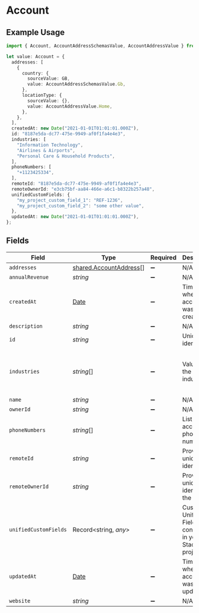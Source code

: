 # Account

## Example Usage

```typescript
import { Account, AccountAddressSchemasValue, AccountAddressValue } from "@stackone/stackone-client-ts/sdk/models/shared";

let value: Account = {
  addresses: [
    {
      country: {
        sourceValue: GB,
        value: AccountAddressSchemasValue.Gb,
      },
      locationType: {
        sourceValue: {},
        value: AccountAddressValue.Home,
      },
    },
  ],
  createdAt: new Date("2021-01-01T01:01:01.000Z"),
  id: "8187e5da-dc77-475e-9949-af0f1fa4e4e3",
  industries: [
    "Information Technology",
    "Airlines & Airports",
    "Personal Care & Household Products",
  ],
  phoneNumbers: [
    "+1123425334",
  ],
  remoteId: "8187e5da-dc77-475e-9949-af0f1fa4e4e3",
  remoteOwnerId: "e3cb75bf-aa84-466e-a6c1-b8322b257a48",
  unifiedCustomFields: {
    "my_project_custom_field_1": "REF-1236",
    "my_project_custom_field_2": "some other value",
  },
  updatedAt: new Date("2021-01-01T01:01:01.000Z"),
};
```

## Fields

| Field                                                                                               | Type                                                                                                | Required                                                                                            | Description                                                                                         | Example                                                                                             |
| --------------------------------------------------------------------------------------------------- | --------------------------------------------------------------------------------------------------- | --------------------------------------------------------------------------------------------------- | --------------------------------------------------------------------------------------------------- | --------------------------------------------------------------------------------------------------- |
| `addresses`                                                                                         | [shared.AccountAddress](../../../sdk/models/shared/accountaddress.md)[]                             | :heavy_minus_sign:                                                                                  | N/A                                                                                                 |                                                                                                     |
| `annualRevenue`                                                                                     | *string*                                                                                            | :heavy_minus_sign:                                                                                  | N/A                                                                                                 |                                                                                                     |
| `createdAt`                                                                                         | [Date](https://developer.mozilla.org/en-US/docs/Web/JavaScript/Reference/Global_Objects/Date)       | :heavy_minus_sign:                                                                                  | Timestamp when the account was created                                                              | 2021-01-01T01:01:01.000Z                                                                            |
| `description`                                                                                       | *string*                                                                                            | :heavy_minus_sign:                                                                                  | N/A                                                                                                 |                                                                                                     |
| `id`                                                                                                | *string*                                                                                            | :heavy_minus_sign:                                                                                  | Unique identifier                                                                                   | 8187e5da-dc77-475e-9949-af0f1fa4e4e3                                                                |
| `industries`                                                                                        | *string*[]                                                                                          | :heavy_minus_sign:                                                                                  | Values of the industries                                                                            | [<br/>"Information Technology",<br/>"Airlines \u0026 Airports",<br/>"Personal Care \u0026 Household Products"<br/>] |
| `name`                                                                                              | *string*                                                                                            | :heavy_minus_sign:                                                                                  | N/A                                                                                                 |                                                                                                     |
| `ownerId`                                                                                           | *string*                                                                                            | :heavy_minus_sign:                                                                                  | N/A                                                                                                 |                                                                                                     |
| `phoneNumbers`                                                                                      | *string*[]                                                                                          | :heavy_minus_sign:                                                                                  | List of account phone numbers                                                                       | [<br/>"+1123425334"<br/>]                                                                           |
| `remoteId`                                                                                          | *string*                                                                                            | :heavy_minus_sign:                                                                                  | Provider's unique identifier                                                                        | 8187e5da-dc77-475e-9949-af0f1fa4e4e3                                                                |
| `remoteOwnerId`                                                                                     | *string*                                                                                            | :heavy_minus_sign:                                                                                  | Provider's unique identifier of the owner                                                           | e3cb75bf-aa84-466e-a6c1-b8322b257a48                                                                |
| `unifiedCustomFields`                                                                               | Record<string, *any*>                                                                               | :heavy_minus_sign:                                                                                  | Custom Unified Fields configured in your StackOne project                                           | {<br/>"my_project_custom_field_1": "REF-1236",<br/>"my_project_custom_field_2": "some other value"<br/>} |
| `updatedAt`                                                                                         | [Date](https://developer.mozilla.org/en-US/docs/Web/JavaScript/Reference/Global_Objects/Date)       | :heavy_minus_sign:                                                                                  | Timestamp when the account was last updated                                                         | 2021-01-01T01:01:01.000Z                                                                            |
| `website`                                                                                           | *string*                                                                                            | :heavy_minus_sign:                                                                                  | N/A                                                                                                 |                                                                                                     |